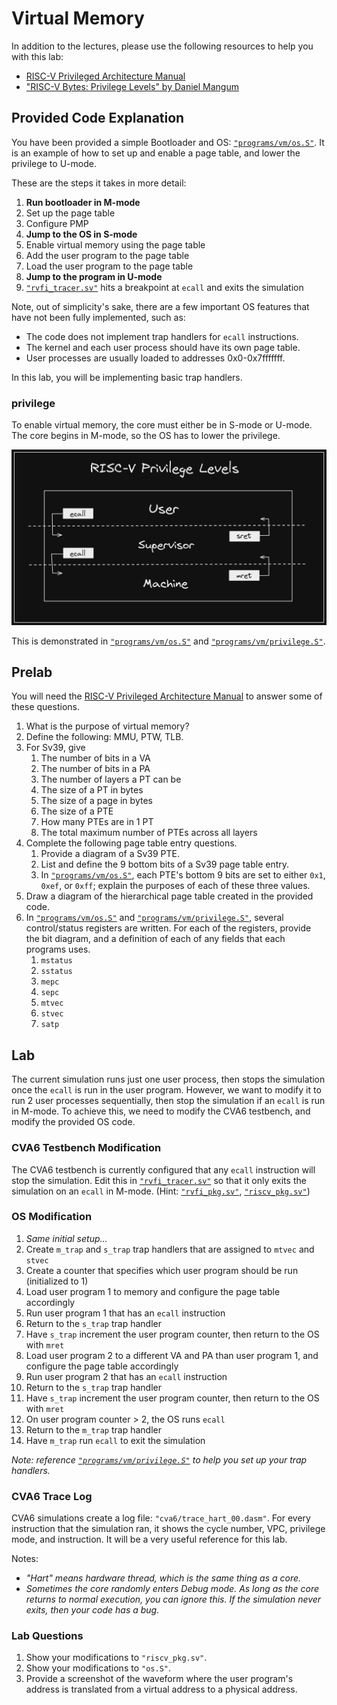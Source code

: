 
# Virtual Memory

In addition to the lectures, please use the following resources to help you with this lab:

* [RISC-V Privileged Architecture Manual](https://github.com/riscv/riscv-isa-manual)
* ["RISC-V Bytes: Privilege Levels" by Daniel Mangum](https://danielmangum.com/posts/risc-v-bytes-privilege-levels/)

## Provided Code Explanation

You have been provided a simple Bootloader and OS: [`"programs/vm/os.S"`](https://github.com/sifferman/labs-with-cva6/blob/main/programs/vm/os.S). It is an example of how to set up and enable a page table, and lower the privilege to U-mode.

These are the steps it takes in more detail:

1. **Run bootloader in M-mode**
2. Set up the page table
3. Configure PMP
4. **Jump to the OS in S-mode**
5. Enable virtual memory using the page table
6. Add the user program to the page table
7. Load the user program to the page table
8. **Jump to the program in U-mode**
9. [`"rvfi_tracer.sv"`](https://github.com/openhwgroup/cva6/blob/ed56dfd77dd977de747947b99714f88b4c4c1300/corev_apu/tb/rvfi_tracer.sv#L74-L77) hits a breakpoint at `ecall` and exits the simulation

Note, out of simplicity's sake, there are a few important OS features that have not been fully implemented, such as:

* The code does not implement trap handlers for `ecall` instructions.
* The kernel and each user process should have its own page table.
* User processes are usually loaded to addresses 0x0-0x7fffffff.

In this lab, you will be implementing basic trap handlers.

### privilege

To enable virtual memory, the core must either be in S-mode or U-mode. The core begins in M-mode, so the OS has to lower the privilege.

[![Privilege Levels](./vm/priv_levels.png)](https://danielmangum.com/posts/risc-v-bytes-privilege-levels/)

This is demonstrated in [`"programs/vm/os.S"`](https://github.com/sifferman/labs-with-cva6/blob/main/programs/vm/os.S) and [`"programs/vm/privilege.S"`](https://github.com/sifferman/labs-with-cva6/blob/main/programs/vm/privilege.S).

## Prelab

You will need the [RISC-V Privileged Architecture Manual](https://github.com/riscv/riscv-isa-manual) to answer some of these questions.

1. What is the purpose of virtual memory?
2. Define the following: MMU, PTW, TLB.
3. For Sv39, give
    1. The number of bits in a VA
    2. The number of bits in a PA
    3. The number of layers a PT can be
    4. The size of a PT in bytes
    5. The size of a page in bytes
    6. The size of a PTE
    7. How many PTEs are in 1 PT
    8. The total maximum number of PTEs across all layers
4. Complete the following page table entry questions.
    1. Provide a diagram of a Sv39 PTE.
    2. List and define the 9 bottom bits of a Sv39 page table entry.
    3. In [`"programs/vm/os.S"`](https://github.com/sifferman/labs-with-cva6/blob/main/programs/vm/os.S), each PTE's bottom 9 bits are set to either `0x1`, `0xef`, or `0xff`; explain the purposes of each of these three values.
5. Draw a diagram of the hierarchical page table created in the provided code.
6. In [`"programs/vm/os.S"`](https://github.com/sifferman/labs-with-cva6/blob/main/programs/vm/os.S) and [`"programs/vm/privilege.S"`](https://github.com/sifferman/labs-with-cva6/blob/main/programs/vm/privilege.S), several control/status registers are written. For each of the registers, provide the bit diagram, and a definition of each of any fields that each  programs uses.
    1. `mstatus`
    2. `sstatus`
    3. `mepc`
    4. `sepc`
    5. `mtvec`
    6. `stvec`
    7. `satp`

## Lab

The current simulation runs just one user process, then stops the simulation once the `ecall` is run in the user program. However, we want to modify it to run 2 user processes sequentially, then stop the simulation if an `ecall` is run in M-mode. To achieve this, we need to modify the CVA6 testbench, and modify the provided OS code.

### CVA6 Testbench Modification

The CVA6 testbench is currently configured that any `ecall` instruction will stop the simulation. Edit this in [`"rvfi_tracer.sv"`](https://github.com/openhwgroup/cva6/blob/ed56dfd77dd977de747947b99714f88b4c4c1300/corev_apu/tb/rvfi_tracer.sv#L74) so that it only exits the simulation on an `ecall` in M-mode. (Hint: [`"rvfi_pkg.sv"`](https://github.com/openhwgroup/cva6/blob/master/corev_apu/tb/rvfi_pkg.sv), [`"riscv_pkg.sv"`](https://github.com/openhwgroup/cva6/blob/master/core/include/riscv_pkg.sv))

### OS Modification

1. *Same initial setup...*
2. Create `m_trap` and `s_trap` trap handlers that are assigned to `mtvec` and `stvec`
3. Create a counter that specifies which user program should be run (initialized to 1)
4. Load user program 1 to memory and configure the page table accordingly
5. Run user program 1 that has an `ecall` instruction
6. Return to the `s_trap` trap handler
7. Have `s_trap` increment the user program counter, then return to the OS with `mret`
8. Load user program 2 to a different VA and PA than user program 1, and configure the page table accordingly
9. Run user program 2 that has an `ecall` instruction
10. Return to the `s_trap` trap handler
11. Have `s_trap` increment the user program counter, then return to the OS with `mret`
12. On user program counter > 2, the OS runs `ecall`
13. Return to the `m_trap` trap handler
14. Have `m_trap` run `ecall` to exit the simulation

*Note: reference [`"programs/vm/privilege.S"`](https://github.com/sifferman/labs-with-cva6/blob/main/programs/vm/privilege.S) to help you set up your trap handlers.*

### CVA6 Trace Log

CVA6 simulations create a log file: `"cva6/trace_hart_00.dasm"`. For every instruction that the simulation ran, it shows the cycle number, VPC, privilege mode, and instruction. It will be a very useful reference for this lab.

Notes:

* *"Hart" means hardware thread, which is the same thing as a core.*
* *Sometimes the core randomly enters Debug mode. As long as the core returns to normal execution, you can ignore this. If the simulation never exits, then your code has a bug.*

### Lab Questions

1. Show your modifications to `"riscv_pkg.sv"`.
2. Show your modifications to `"os.S"`.
3. Provide a screenshot of the waveform where the user program's address is translated from a virtual address to a physical address.
